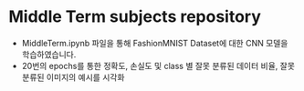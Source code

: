 # Middle Term subjects repository
- MiddleTerm.ipynb 파일을 통해 FashionMNIST Dataset에 대한 CNN 모델을 학습하였습니다.
- 20번의 epochs를 통한 정확도, 손실도 및 class 별 잘못 분류된 데이터 비율, 잘못 분류된 이미지의 예시를 시각화
